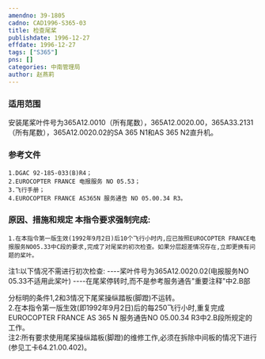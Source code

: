 ```yaml
---
amendno: 39-1805  
cadno: CAD1996-S365-03  
title: 检查尾桨  
publishdate: 1996-12-27  
effdate: 1996-12-27  
tags: ["S365"]  
pns: []  
categories: 中南管理局  
author: 赵燕莉  
---
```

  
### 适用范围  
安装尾桨叶件号为365A12.0010（所有尾数），365A12.0020.00，365A33.2131（所有尾数），365A12.0020.02的SA 365 N1和AS 365 N2直升机。  
  
<!--more-->  
### 参考文件  
    1.DGAC 92-185-033(B)R4；  
    2.EUROCOPTER FRANCE 电报服务 NO 05.53；  
    3.飞行手册；  
    4.EUROCOPTER FRANCE AS365N 服务通告 NO 05.00.34 R3。  
  
### 原因、措施和规定 本指令要求强制完成:  
    1.在本指令第一版生效(1992年9月2日)后10个飞行小时内,应已按照EUROCOPTER FRANCE电报服务NO05.33中C段的要求,完成了对尾桨的初次检查。如果分层超差情况存在,立即更换有问题的桨叶。  
注1:以下情况不需进行初次检查:        ----桨叶件号为365A12.0020.02(电报服务NO 05.33不适用此桨叶)        ----在尾桨停转时,而不是参考服务通告"重要注释"中2.B部  
  
分标明的条件1,2和3情况下尾桨操纵踏板(脚蹬)不运转。  
2.在本指令第一版生效(即1992年9月2日)后的每250飞行小时,重复完成EUROCOPTER FRANCE AS 365 N 服务通告NO 05.00.34 R3中2.B段所规定的工作。  
    注2:所有要求使用尾桨操纵踏板(脚蹬)的维修工作,必须在拆除中间板的情况下进行(参见工卡64.21.00.402)。  
